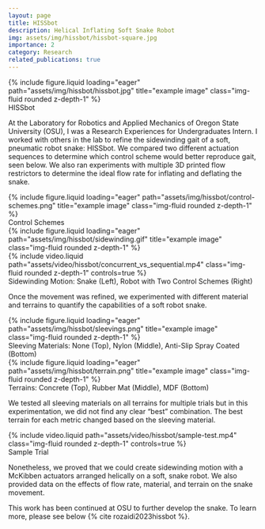 ```yaml
---
layout: page
title: HISSbot
description: Helical Inflating Soft Snake Robot
img: assets/img/hissbot/hissbot-square.jpg
importance: 2
category: Research
related_publications: true
---
```


<div class="row">
    <div class="col-sm mt-3 mt-md-0">
        {% include figure.liquid loading="eager" path="assets/img/hissbot/hissbot.jpg" title="example image" class="img-fluid rounded z-depth-1" %}
    </div>
</div>
<div class="caption">
    HISSbot
</div>

At the Laboratory for Robotics and Applied Mechanics of Oregon State University (OSU), I was a Research Experiences for Undergraduates Intern.
I worked with others in the lab to refine the sidewinding gait of a soft, pneumatic robot snake: HISSbot.
We compared two different actuation sequences to determine which control scheme would better reproduce gait, seen below.
We also ran experiments with multiple 3D printed flow restrictors to determine the ideal flow rate for inflating and deflating the snake. 

<div class="row">
    <div class="col-sm mt-3 mt-md-0">
        {% include figure.liquid loading="eager" path="assets/img/hissbot/control-schemes.png" title="example image" class="img-fluid rounded z-depth-1" %}
    </div>
</div>
<div class="caption">
    Control Schemes
</div>

<div class="row">
    <div class="col-sm-5 mt-3 mt-md-0">
        {% include figure.liquid loading="eager" path="assets/img/hissbot/sidewinding.gif" title="example image" class="img-fluid rounded z-depth-1" %}
    </div>
    <div class="col-sm-7 mt-3 mt-md-0">
        {% include video.liquid path="assets/video/hissbot/concurrent_vs_sequential.mp4" class="img-fluid rounded z-depth-1" controls=true %}
    </div>
</div>
<div class="caption">
    Sidewinding Motion: Snake (Left), Robot with Two Control Schemes (Right)
</div>

Once the movement was refined, we experimented with different material and terrains to quantify the capabilities of a soft robot snake. 

<div class="row justify-content-sm-center">
    <div class="col-sm-8 mt-3 mt-md-0">
        {% include figure.liquid loading="eager" path="assets/img/hissbot/sleevings.png" title="example image" class="img-fluid rounded z-depth-1" %}
    </div>
</div>
<div class="caption">
    Sleeving Materials: None (Top), Nylon (Middle), Anti-Slip Spray Coated (Bottom)
</div>

<div class="row justify-content-sm-center">
    <div class="col-sm-8 mt-3 mt-md-0">
        {% include figure.liquid loading="eager" path="assets/img/hissbot/terrain.png" title="example image" class="img-fluid rounded z-depth-1" %}
    </div>
</div>
<div class="caption">
    Terrains: Concrete (Top), Rubber Mat (Middle), MDF (Bottom)
</div>

We tested all sleeving materials on all terrains for multiple trials but in this experimentation, we did not find any clear “best” combination.
The best terrain for each metric changed based on the sleeving material.

<div class="row justify-content-sm-center">
    <div class="col-sm-7 mt-3 mt-md-0">
        {% include video.liquid path="assets/video/hissbot/sample-test.mp4" class="img-fluid rounded z-depth-1" controls=true %}
    </div>
</div>
<div class="caption">
    Sample Trial
</div>

Nonetheless, we proved that we could create sidewinding motion with a McKibben actuators arranged helically on a soft, snake robot.
We also provided data on the effects of flow rate, material, and terrain on the snake movement.

This work has been continued at OSU to further develop the snake.
To learn more, please see below {% cite rozaidi2023hissbot %}.


